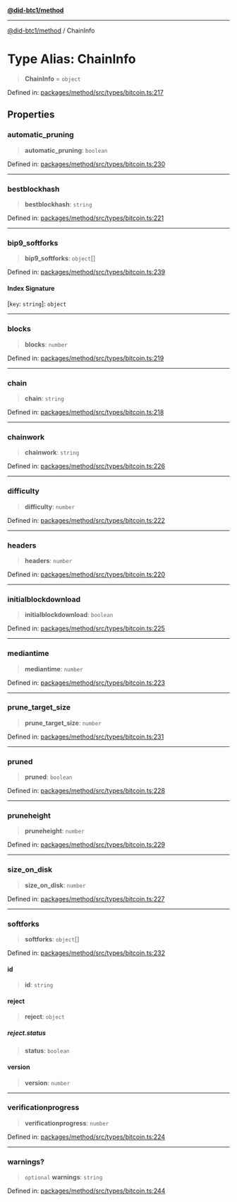 [**@did-btc1/method**](../README.md)

***

[@did-btc1/method](../globals.md) / ChainInfo

# Type Alias: ChainInfo

> **ChainInfo** = `object`

Defined in: [packages/method/src/types/bitcoin.ts:217](https://github.com/dcdpr/did-btc1-js/blob/751aedd75738c26882a2149e644ae32b9e424707/packages/method/src/types/bitcoin.ts#L217)

## Properties

### automatic\_pruning

> **automatic\_pruning**: `boolean`

Defined in: [packages/method/src/types/bitcoin.ts:230](https://github.com/dcdpr/did-btc1-js/blob/751aedd75738c26882a2149e644ae32b9e424707/packages/method/src/types/bitcoin.ts#L230)

***

### bestblockhash

> **bestblockhash**: `string`

Defined in: [packages/method/src/types/bitcoin.ts:221](https://github.com/dcdpr/did-btc1-js/blob/751aedd75738c26882a2149e644ae32b9e424707/packages/method/src/types/bitcoin.ts#L221)

***

### bip9\_softforks

> **bip9\_softforks**: `object`[]

Defined in: [packages/method/src/types/bitcoin.ts:239](https://github.com/dcdpr/did-btc1-js/blob/751aedd75738c26882a2149e644ae32b9e424707/packages/method/src/types/bitcoin.ts#L239)

#### Index Signature

\[`key`: `string`\]: `object`

***

### blocks

> **blocks**: `number`

Defined in: [packages/method/src/types/bitcoin.ts:219](https://github.com/dcdpr/did-btc1-js/blob/751aedd75738c26882a2149e644ae32b9e424707/packages/method/src/types/bitcoin.ts#L219)

***

### chain

> **chain**: `string`

Defined in: [packages/method/src/types/bitcoin.ts:218](https://github.com/dcdpr/did-btc1-js/blob/751aedd75738c26882a2149e644ae32b9e424707/packages/method/src/types/bitcoin.ts#L218)

***

### chainwork

> **chainwork**: `string`

Defined in: [packages/method/src/types/bitcoin.ts:226](https://github.com/dcdpr/did-btc1-js/blob/751aedd75738c26882a2149e644ae32b9e424707/packages/method/src/types/bitcoin.ts#L226)

***

### difficulty

> **difficulty**: `number`

Defined in: [packages/method/src/types/bitcoin.ts:222](https://github.com/dcdpr/did-btc1-js/blob/751aedd75738c26882a2149e644ae32b9e424707/packages/method/src/types/bitcoin.ts#L222)

***

### headers

> **headers**: `number`

Defined in: [packages/method/src/types/bitcoin.ts:220](https://github.com/dcdpr/did-btc1-js/blob/751aedd75738c26882a2149e644ae32b9e424707/packages/method/src/types/bitcoin.ts#L220)

***

### initialblockdownload

> **initialblockdownload**: `boolean`

Defined in: [packages/method/src/types/bitcoin.ts:225](https://github.com/dcdpr/did-btc1-js/blob/751aedd75738c26882a2149e644ae32b9e424707/packages/method/src/types/bitcoin.ts#L225)

***

### mediantime

> **mediantime**: `number`

Defined in: [packages/method/src/types/bitcoin.ts:223](https://github.com/dcdpr/did-btc1-js/blob/751aedd75738c26882a2149e644ae32b9e424707/packages/method/src/types/bitcoin.ts#L223)

***

### prune\_target\_size

> **prune\_target\_size**: `number`

Defined in: [packages/method/src/types/bitcoin.ts:231](https://github.com/dcdpr/did-btc1-js/blob/751aedd75738c26882a2149e644ae32b9e424707/packages/method/src/types/bitcoin.ts#L231)

***

### pruned

> **pruned**: `boolean`

Defined in: [packages/method/src/types/bitcoin.ts:228](https://github.com/dcdpr/did-btc1-js/blob/751aedd75738c26882a2149e644ae32b9e424707/packages/method/src/types/bitcoin.ts#L228)

***

### pruneheight

> **pruneheight**: `number`

Defined in: [packages/method/src/types/bitcoin.ts:229](https://github.com/dcdpr/did-btc1-js/blob/751aedd75738c26882a2149e644ae32b9e424707/packages/method/src/types/bitcoin.ts#L229)

***

### size\_on\_disk

> **size\_on\_disk**: `number`

Defined in: [packages/method/src/types/bitcoin.ts:227](https://github.com/dcdpr/did-btc1-js/blob/751aedd75738c26882a2149e644ae32b9e424707/packages/method/src/types/bitcoin.ts#L227)

***

### softforks

> **softforks**: `object`[]

Defined in: [packages/method/src/types/bitcoin.ts:232](https://github.com/dcdpr/did-btc1-js/blob/751aedd75738c26882a2149e644ae32b9e424707/packages/method/src/types/bitcoin.ts#L232)

#### id

> **id**: `string`

#### reject

> **reject**: `object`

##### reject.status

> **status**: `boolean`

#### version

> **version**: `number`

***

### verificationprogress

> **verificationprogress**: `number`

Defined in: [packages/method/src/types/bitcoin.ts:224](https://github.com/dcdpr/did-btc1-js/blob/751aedd75738c26882a2149e644ae32b9e424707/packages/method/src/types/bitcoin.ts#L224)

***

### warnings?

> `optional` **warnings**: `string`

Defined in: [packages/method/src/types/bitcoin.ts:244](https://github.com/dcdpr/did-btc1-js/blob/751aedd75738c26882a2149e644ae32b9e424707/packages/method/src/types/bitcoin.ts#L244)
